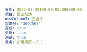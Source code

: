 ```yaml
---
日期: 2023-07-25T00:00:00.000+08:00
项目: 眉山妇幼
newColumn7: 王金江
需求号: "3697567"
完成: true
更新: true
测试: true
业务: 护理病历--3.1
---
```

